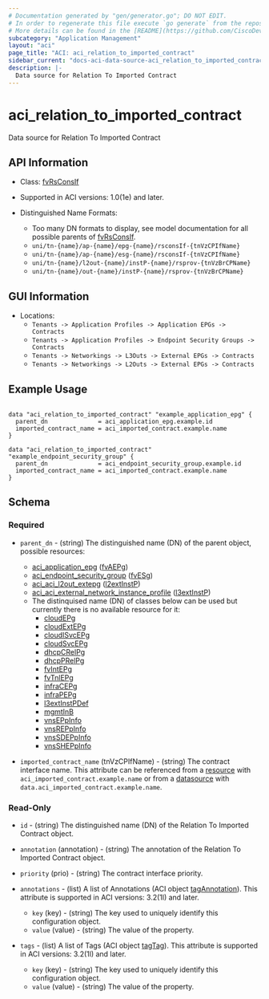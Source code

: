 ```yaml
---
# Documentation generated by "gen/generator.go"; DO NOT EDIT.
# In order to regenerate this file execute `go generate` from the repository root.
# More details can be found in the [README](https://github.com/CiscoDevNet/terraform-provider-aci/blob/master/README.md).
subcategory: "Application Management"
layout: "aci"
page_title: "ACI: aci_relation_to_imported_contract"
sidebar_current: "docs-aci-data-source-aci_relation_to_imported_contract"
description: |-
  Data source for Relation To Imported Contract
---
```


# aci_relation_to_imported_contract #

Data source for Relation To Imported Contract

## API Information ##

* Class: [fvRsConsIf](https://pubhub.devnetcloud.com/media/model-doc-latest/docs/app/index.html#/objects/fvRsConsIf/overview)

* Supported in ACI versions: 1.0(1e) and later.

* Distinguished Name Formats:
  - Too many DN formats to display, see model documentation for all possible parents of [fvRsConsIf](https://pubhub.devnetcloud.com/media/model-doc-latest/docs/app/index.html#/objects/fvRsConsIf/overview).
  - `uni/tn-{name}/ap-{name}/epg-{name}/rsconsIf-{tnVzCPIfName}`
  - `uni/tn-{name}/ap-{name}/esg-{name}/rsconsIf-{tnVzCPIfName}`
  - `uni/tn-{name}/l2out-{name}/instP-{name}/rsprov-{tnVzBrCPName}`
  - `uni/tn-{name}/out-{name}/instP-{name}/rsprov-{tnVzBrCPName}`

## GUI Information ##

* Locations:
  - `Tenants -> Application Profiles -> Application EPGs -> Contracts`
  - `Tenants -> Application Profiles -> Endpoint Security Groups -> Contracts`
  - `Tenants -> Networkings -> L3Outs -> External EPGs -> Contracts`
  - `Tenants -> Networkings -> L2Outs -> External EPGs -> Contracts`

## Example Usage ##

```hcl

data "aci_relation_to_imported_contract" "example_application_epg" {
  parent_dn              = aci_application_epg.example.id
  imported_contract_name = aci_imported_contract.example.name
}

data "aci_relation_to_imported_contract" "example_endpoint_security_group" {
  parent_dn              = aci_endpoint_security_group.example.id
  imported_contract_name = aci_imported_contract.example.name
}

```

## Schema ##

### Required ###

* `parent_dn` - (string) The distinguished name (DN) of the parent object, possible resources:
  - [aci_application_epg](https://registry.terraform.io/providers/CiscoDevNet/aci/latest/docs/resources/application_epg) ([fvAEPg](https://pubhub.devnetcloud.com/media/model-doc-latest/docs/app/index.html#/objects/fvAEPg/overview))
  - [aci_endpoint_security_group](https://registry.terraform.io/providers/CiscoDevNet/aci/latest/docs/resources/endpoint_security_group) ([fvESg](https://pubhub.devnetcloud.com/media/model-doc-latest/docs/app/index.html#/objects/fvESg/overview))
  - [aci_aci_l2out_extepg](https://registry.terraform.io/providers/CiscoDevNet/aci/latest/docs/resources/aci_l2out_extepg) ([l2extInstP](https://pubhub.devnetcloud.com/media/model-doc-latest/docs/app/index.html#/objects/l2extInstP/overview))
  - [aci_aci_external_network_instance_profile](https://registry.terraform.io/providers/CiscoDevNet/aci/latest/docs/resources/aci_external_network_instance_profile) ([l3extInstP](https://pubhub.devnetcloud.com/media/model-doc-latest/docs/app/index.html#/objects/l3extInstP/overview))
  - The distinquised name (DN) of classes below can be used but currently there is no available resource for it:
    - [cloudEPg](https://pubhub.devnetcloud.com/media/model-doc-latest/docs/app/index.html#/objects/cloudEPg/overview)
    - [cloudExtEPg](https://pubhub.devnetcloud.com/media/model-doc-latest/docs/app/index.html#/objects/cloudExtEPg/overview)
    - [cloudISvcEPg](https://pubhub.devnetcloud.com/media/model-doc-latest/docs/app/index.html#/objects/cloudISvcEPg/overview)
    - [cloudSvcEPg](https://pubhub.devnetcloud.com/media/model-doc-latest/docs/app/index.html#/objects/cloudSvcEPg/overview)
    - [dhcpCRelPg](https://pubhub.devnetcloud.com/media/model-doc-latest/docs/app/index.html#/objects/dhcpCRelPg/overview)
    - [dhcpPRelPg](https://pubhub.devnetcloud.com/media/model-doc-latest/docs/app/index.html#/objects/dhcpPRelPg/overview)
    - [fvIntEPg](https://pubhub.devnetcloud.com/media/model-doc-latest/docs/app/index.html#/objects/fvIntEPg/overview)
    - [fvTnlEPg](https://pubhub.devnetcloud.com/media/model-doc-latest/docs/app/index.html#/objects/fvTnlEPg/overview)
    - [infraCEPg](https://pubhub.devnetcloud.com/media/model-doc-latest/docs/app/index.html#/objects/infraCEPg/overview)
    - [infraPEPg](https://pubhub.devnetcloud.com/media/model-doc-latest/docs/app/index.html#/objects/infraPEPg/overview)
    - [l3extInstPDef](https://pubhub.devnetcloud.com/media/model-doc-latest/docs/app/index.html#/objects/l3extInstPDef/overview)
    - [mgmtInB](https://pubhub.devnetcloud.com/media/model-doc-latest/docs/app/index.html#/objects/mgmtInB/overview)
    - [vnsEPpInfo](https://pubhub.devnetcloud.com/media/model-doc-latest/docs/app/index.html#/objects/vnsEPpInfo/overview)
    - [vnsREPpInfo](https://pubhub.devnetcloud.com/media/model-doc-latest/docs/app/index.html#/objects/vnsREPpInfo/overview)
    - [vnsSDEPpInfo](https://pubhub.devnetcloud.com/media/model-doc-latest/docs/app/index.html#/objects/vnsSDEPpInfo/overview)
    - [vnsSHEPpInfo](https://pubhub.devnetcloud.com/media/model-doc-latest/docs/app/index.html#/objects/vnsSHEPpInfo/overview)

* `imported_contract_name` (tnVzCPIfName) - (string) The contract interface name. This attribute can be referenced from a [resource](https://registry.terraform.io/providers/CiscoDevNet/aci/latest/docs/resources/imported_contract) with `aci_imported_contract.example.name` or from a [datasource](https://registry.terraform.io/providers/CiscoDevNet/aci/latest/docs/data-sources/imported_contract) with `data.aci_imported_contract.example.name`.

### Read-Only ###

* `id` - (string) The distinguished name (DN) of the Relation To Imported Contract object.
* `annotation` (annotation) - (string) The annotation of the Relation To Imported Contract object.
* `priority` (prio) - (string) The contract interface priority.

* `annotations` - (list) A list of Annotations (ACI object [tagAnnotation](https://pubhub.devnetcloud.com/media/model-doc-latest/docs/app/index.html#/objects/tagAnnotation/overview)). This attribute is supported in ACI versions: 3.2(1l) and later.
  * `key` (key) - (string) The key used to uniquely identify this configuration object.
  * `value` (value) - (string) The value of the property.

* `tags` - (list) A list of Tags (ACI object [tagTag](https://pubhub.devnetcloud.com/media/model-doc-latest/docs/app/index.html#/objects/tagTag/overview)). This attribute is supported in ACI versions: 3.2(1l) and later.
  * `key` (key) - (string) The key used to uniquely identify this configuration object.
  * `value` (value) - (string) The value of the property.
